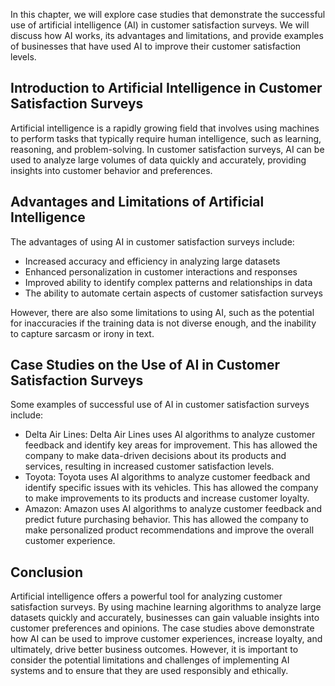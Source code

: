 
In this chapter, we will explore case studies that demonstrate the successful use of artificial intelligence (AI) in customer satisfaction surveys. We will discuss how AI works, its advantages and limitations, and provide examples of businesses that have used AI to improve their customer satisfaction levels.

Introduction to Artificial Intelligence in Customer Satisfaction Surveys
------------------------------------------------------------------------

Artificial intelligence is a rapidly growing field that involves using machines to perform tasks that typically require human intelligence, such as learning, reasoning, and problem-solving. In customer satisfaction surveys, AI can be used to analyze large volumes of data quickly and accurately, providing insights into customer behavior and preferences.

Advantages and Limitations of Artificial Intelligence
-----------------------------------------------------

The advantages of using AI in customer satisfaction surveys include:

* Increased accuracy and efficiency in analyzing large datasets
* Enhanced personalization in customer interactions and responses
* Improved ability to identify complex patterns and relationships in data
* The ability to automate certain aspects of customer satisfaction surveys

However, there are also some limitations to using AI, such as the potential for inaccuracies if the training data is not diverse enough, and the inability to capture sarcasm or irony in text.

Case Studies on the Use of AI in Customer Satisfaction Surveys
--------------------------------------------------------------

Some examples of successful use of AI in customer satisfaction surveys include:

* Delta Air Lines: Delta Air Lines uses AI algorithms to analyze customer feedback and identify key areas for improvement. This has allowed the company to make data-driven decisions about its products and services, resulting in increased customer satisfaction levels.
* Toyota: Toyota uses AI algorithms to analyze customer feedback and identify specific issues with its vehicles. This has allowed the company to make improvements to its products and increase customer loyalty.
* Amazon: Amazon uses AI algorithms to analyze customer feedback and predict future purchasing behavior. This has allowed the company to make personalized product recommendations and improve the overall customer experience.

Conclusion
----------

Artificial intelligence offers a powerful tool for analyzing customer satisfaction surveys. By using machine learning algorithms to analyze large datasets quickly and accurately, businesses can gain valuable insights into customer preferences and opinions. The case studies above demonstrate how AI can be used to improve customer experiences, increase loyalty, and ultimately, drive better business outcomes. However, it is important to consider the potential limitations and challenges of implementing AI systems and to ensure that they are used responsibly and ethically.
